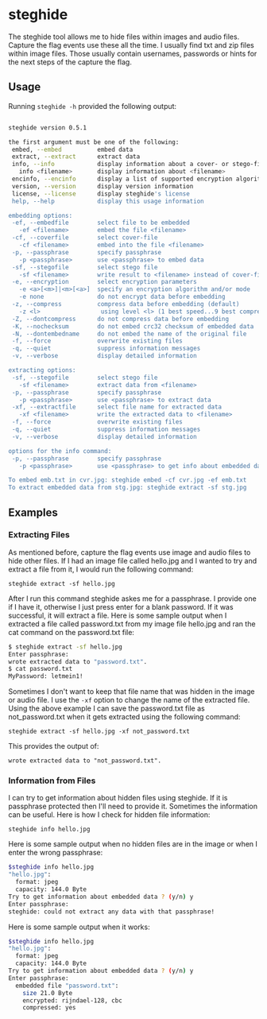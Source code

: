 # steghide

The steghide tool allows me to hide files within images and audio files. Capture the flag events use these all the time. I usually find txt and zip files within image files. Those usually contain usernames, passwords or hints for the next steps of the capture the flag.

## Usage

Running `steghide -h` provided the following output:

```bash

steghide version 0.5.1

the first argument must be one of the following:
 embed, --embed          embed data
 extract, --extract      extract data
 info, --info            display information about a cover- or stego-file
   info <filename>       display information about <filename>
 encinfo, --encinfo      display a list of supported encryption algorithms
 version, --version      display version information
 license, --license      display steghide's license
 help, --help            display this usage information

embedding options:
 -ef, --embedfile        select file to be embedded
   -ef <filename>        embed the file <filename>
 -cf, --coverfile        select cover-file
   -cf <filename>        embed into the file <filename>
 -p, --passphrase        specify passphrase
   -p <passphrase>       use <passphrase> to embed data
 -sf, --stegofile        select stego file
   -sf <filename>        write result to <filename> instead of cover-file
 -e, --encryption        select encryption parameters
   -e <a>[<m>]|<m>[<a>]  specify an encryption algorithm and/or mode
   -e none               do not encrypt data before embedding
 -z, --compress          compress data before embedding (default)
   -z <l>                 using level <l> (1 best speed...9 best compression)
 -Z, --dontcompress      do not compress data before embedding
 -K, --nochecksum        do not embed crc32 checksum of embedded data
 -N, --dontembedname     do not embed the name of the original file
 -f, --force             overwrite existing files
 -q, --quiet             suppress information messages
 -v, --verbose           display detailed information

extracting options:
 -sf, --stegofile        select stego file
   -sf <filename>        extract data from <filename>
 -p, --passphrase        specify passphrase
   -p <passphrase>       use <passphrase> to extract data
 -xf, --extractfile      select file name for extracted data
   -xf <filename>        write the extracted data to <filename>
 -f, --force             overwrite existing files
 -q, --quiet             suppress information messages
 -v, --verbose           display detailed information

options for the info command:
 -p, --passphrase        specify passphrase
   -p <passphrase>       use <passphrase> to get info about embedded data

To embed emb.txt in cvr.jpg: steghide embed -cf cvr.jpg -ef emb.txt
To extract embedded data from stg.jpg: steghide extract -sf stg.jpg
```

## Examples

### Extracting Files

As mentioned before, capture the flag events use image and audio files to hide other files. If I had an image file called hello.jpg and I wanted to try and extract a file from it, I would run the following command:

`steghide extract -sf hello.jpg`

After I run this command steghide askes me for a passphrase. I provide one if I have it, otherwise I just press enter for a blank password. If it was successful, it will extract a file. Here is some sample output when I extracted a file called password.txt from my image file hello.jpg and ran the cat command on the password.txt file:

```bash
$ steghide extract -sf hello.jpg
Enter passphrase:
wrote extracted data to "password.txt".
$ cat password.txt
MyPassword: letmein1!
```

Sometimes I don't want to keep that file name that was hidden in the image or audio file. I use the `-xf` option to change the name of the extracted file. Using the above example I can save the password.txt file as not_password.txt when it gets extracted using the following command:

`steghide extract -sf hello.jpg -xf not_password.txt`

This provides the output of:

`wrote extracted data to "not_password.txt".`

### Information from Files

I can try to get information about hidden files using steghide. If it is passphrase protected then I'll need to provide it. Sometimes the information can be useful. Here is how I check for hidden file information:

`steghide info hello.jpg`

Here is some sample output when no hidden files are in the image or when I enter the wrong passphrase:

```bash
$steghide info hello.jpg
"hello.jpg":
  format: jpeg
  capacity: 144.0 Byte
Try to get information about embedded data ? (y/n) y
Enter passphrase:
steghide: could not extract any data with that passphrase!
```

Here is some sample output when it works:

```bash
$steghide info hello.jpg
"hello.jpg":
  format: jpeg
  capacity: 144.0 Byte
Try to get information about embedded data ? (y/n) y
Enter passphrase:
  embedded file "password.txt":
    size 21.0 Byte
    encrypted: rijndael-128, cbc
    compressed: yes
```
